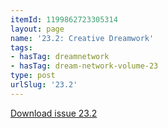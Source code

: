 ```yaml
---
itemId: 1199862723305314
layout: page
name: '23.2: Creative Dreamwork'
tags:
- hasTag: dreamnetwork
- hasTag: dream-network-volume-23
type: post
urlSlug: '23.2'
---
```

<a href="files/pdfs/Volume_23/23.2_creativity.pdf" download="">Download issue 23.2</a>